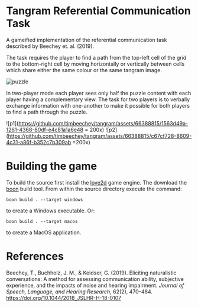 # Tangram Referential Communication Task

A gameified implementation of the referential communication task described by Beechey et. al. (2019).

The task requires the player to find a path from the top-left cell of the grid to the bottom-right cell by moving horizontally or vertically between cells which share either the same colour or the same tangram image.

![puzzle](https://github.com/timbeechey/tangram/assets/66388815/21720f9b-eb8e-4a1f-8d10-e77d3640e9ba)

In two-player mode each player sees only half the puzzle content with each player having a complementary view. The task for two players is to verbally exchange information with one-another to make it possible for both players to find a path through the puzzle. 

![p1](https://github.com/timbeechey/tangram/assets/66388815/1563d49a-1261-4368-80df-e4c81a1a6e48 = 200x) ![p2](https://github.com/timbeechey/tangram/assets/66388815/c67cf728-8609-4c31-a86f-b352c7b309ab =200x)

# Building the game

To build the source first install the [love2d](https://www.love2d.org/) game engine. The download the [boon](https://github.com/camchenry/boon) build tool. From within the source directory execute the command:

```
boon build . --target windows
```

to create a Windows executable. Or:

```
boon build . --target macos
```

to create a MacOS application.

# References

Beechey, T., Buchholz, J. M., & Keidser, G. (2019). Eliciting naturalistic conversations: A method for assessing communication ability, subjective experience, and the impacts of noise and hearing impairment. _Journal of Speech, Language, and Hearing Research_, 62(2), 470–484. https://doi.org/10.1044/2018_JSLHR-H-18-0107
